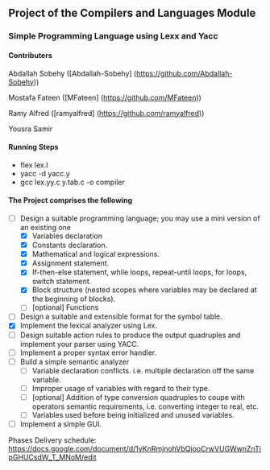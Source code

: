 ## Project of the Compilers and Languages Module
### Simple Programming Language using Lexx and Yacc

#### Contributers
Abdallah Sobehy ([Abdallah-Sobehy] (https://github.com/Abdallah-Sobehy))

Mostafa Fateen ([MFateen] (https://github.com/MFateen))

Ramy Alfred ([ramyalfred] (https://github.com/ramyalfred))

Yousra Samir

#### Running Steps
- flex lex.l
- yacc -d yacc.y
- gcc lex.yy.c y.tab.c  -o compiler

#### The Project comprises the following
- [ ] Design a suitable programming language; you may use a mini version of an existing one
    - [x] Variables declaration
    - [x] Constants declaration.
    - [x] Mathematical and logical expressions.
    - [x] Assignment statement.
    - [x] If-then-else statement, while loops, repeat-until loops, for loops, switch statement.
    - [x] Block structure (nested scopes where variables may be declared at the beginning of blocks).
    - [ ] [optional] Functions
- [ ] Design a suitable and extensible format for the symbol table.
- [x] Implement the lexical analyzer using Lex.
- [ ] Design suitable action rules to produce the output quadruples and implement your parser using YACC.
- [ ] Implement a proper syntax error handler.
- [ ] Build a simple semantic analyzer
    - [ ] Variable declaration conflicts. i.e. multiple declaration off the same variable.
    - [ ] Improper usage of variables with regard to their type.
    - [ ] [optional] Addition of type conversion quadruples to coupe with operators semantic requirements, i.e. converting integer to real, etc.
    - [ ] Variables used before being initialized and unused variables.
- [ ] Implement a simple GUI.

Phases Delivery schedule: https://docs.google.com/document/d/1yKnRmjnohVbQjooCrwVUGWwnZnTipGHUCsdW_T_MNoM/edit
